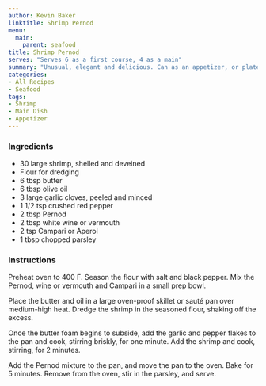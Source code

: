```yaml
---
author: Kevin Baker
linktitle: Shrimp Pernod
menu:
  main:
    parent: seafood
title: Shrimp Pernod
serves: "Serves 6 as a first course, 4 as a main"
summary: "Unusual, elegant and delicious. Can as an appetizer, or plated (over pasta or on its own) as a main dish."
categories:
- All Recipes
- Seafood
tags:
- Shrimp
- Main Dish
- Appetizer
---
```

### Ingredients

<div class="ingredient-list">

* 30 large shrimp, shelled and deveined  
* Flour for dredging  
* 6 tbsp butter  
* 6 tbsp olive oil  
* 3 large garlic cloves, peeled and minced  
* 1 1/2 tsp crushed red pepper  
* 2 tbsp Pernod  
* 2 tbsp white wine or vermouth  
* 2 tsp Campari or Aperol  
* 1 tbsp chopped parsley  

</div>

### Instructions

Preheat oven to 400 F. Season the flour with salt and black pepper. Mix the Pernod, wine or vermouth and Campari in a small prep bowl. 

Place the butter and oil in a large oven-proof skillet or sauté pan over medium-high heat.  Dredge the shrimp in the seasoned flour, shaking off the excess.

Once the butter foam begins to subside, add the garlic and pepper flakes to the pan and cook, stirring briskly, for one minute. Add the shrimp and cook, stirring, for 2 minutes.

Add the Pernod mixture to the pan, and move the pan to the oven. Bake for 5 minutes. Remove from the oven, stir in the parsley, and serve.